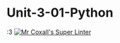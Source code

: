 # Unit-3-01-Python
:3
[![Mr Coxall's Super Linter](https://github.com/slinkymarlinki/Unit-3-01-Python/workflows/Mr%20Coxall's%20Super%20Linter/badge.svg)](https://github.com/slinkymarlinki/Unit-3-01-Python/actions/)
